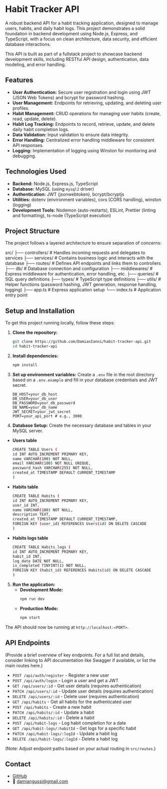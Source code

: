 <!-- # habit-tracker-api

## Overview

The Habit Tracker API is a RESTful service designed to help users manage and track their habits over time. It allows users to create, update, delete, and retrieve their habits, as well as log their progress.

## Features

- User authentication and authorization
- Create, read, update, and delete habits
- Log daily progress for each habit
- Retrieve habit statistics and history
- Support for multiple users

## Getting Started

### Prerequisites

- Node.js
- MongoDB
- Postman or any API testing tool

### Installation

1. Clone the repository:
   ```
   git clone https://github.com/yourusername/habit-tracker-api.git
   ```
2. Navigate to the project directory:
   ```
   cd habit-tracker-api
   ```
3. Install the dependencies:
   ```
   npm install
   ```

### Configuration

1. Create a `.env` file in the root directory and add the following variables:
   ```
   PORT=3000
   MONGODB_URI=your_mongodb_uri
   JWT_SECRET=your_jwt_secret
   ```

### Running the API

To start the server, run:

```
npm start
```

The API will be running at `http://localhost:3000`.

## API Endpoints

### User Authentication

- `POST /api/auth/register` - Register a new user
- `POST /api/auth/login` - Log in an existing user

### Habit Management

- `POST /api/habits` - Create a new habit
- `GET /api/habits` - Retrieve all habits for the authenticated user
- `GET /api/habits/:id` - Retrieve a specific habit by ID
- `PUT /api/habits/:id` - Update a habit by ID
- `DELETE /api/habits/:id` - Delete a habit by ID

### Progress Logging

- `POST /api/habits/:id/progress` - Log progress for a specific habit
- `GET /api/habits/:id/progress` - Retrieve progress logs for a specific habit

## Testing

To run tests, use the following command:

```
npm test
```

## Contributing

Contributions are welcome! Please open an issue or submit a pull request for any enhancements or bug fixes.

## License

This project is licensed under the MIT License - see the [LICENSE](LICENSE) file for details. -->

# Habit Tracker API

A robust backend API for a habit tracking application, designed to manage users, habits, and daily habit logs. This project demonstrates a solid foundation in backend development using Node.js, Express, and TypeScript, with a focus on clean architecture, data security, and efficient database interactions.

This API is built as part of a fullstack project to showcase backend development skills, including RESTful API design, authentication, data modeling, and error handling.

## Features

- **User Authentication:** Secure user registration and login using JWT (JSON Web Tokens) and bcrypt for password hashing.
- **User Management:** Endpoints for retrieving, updating, and deleting user profiles.
- **Habit Management:** CRUD operations for managing user habits (create, read, update, delete).
- **Habit Log Tracking:** Endpoints to record, retrieve, update, and delete daily habit completion logs.
- **Data Validation:** Input validation to ensure data integrity.
- **Error Handling:** Centralized error handling middleware for consistent API responses.
- **Logging:** Implementation of logging using Winston for monitoring and debugging.

## Technologies Used

- **Backend:** Node.js, Express.js, TypeScript
- **Database:** MySQL (using `mysql2` driver)
- **Authentication:** JWT (jsonwebtoken), bcrypt/bcryptjs
- **Utilities:** dotenv (environment variables), cors (CORS handling), winston (logging)
- **Development Tools:** Nodemon (auto-restarts), ESLint, Prettier (linting and formatting), ts-node (TypeScript execution)

## Project Structure

The project follows a layered architecture to ensure separation of concerns:

<!-- <pre>  -->

src/
├── controllers/ # Handles incoming requests and delegates to services
├── services/ # Contains business logic and interacts with the database
├── routes/ # Defines API endpoints and links them to controllers
├── db/ # Database connection and configuration
├── middlewares/ # Express middleware for authentication, error handling, etc.
├── queries/ # SQL query definitions
├── types/ # TypeScript type definitions
├── utils/ # Helper functions (password hashing, JWT generation, response handling, logging)
├── app.ts # Express application setup
└── index.ts # Application entry point

<!-- </pre> -->

## Setup and Installation

To get this project running locally, follow these steps:

1.  **Clone the repository:**
    ```bash
    git clone https://github.com/DamianIanni/habit-tracker-api.git
    cd habit-tracker-api
    ```
2.  **Install dependencies:**
    ```bash
    npm install
    ```
3.  **Set up environment variables:**
    Create a `.env` file in the root directory based on a `.env.example` and fill in your database credentials and JWT secret.
    ```env
    DB_HOST=your_db_host
    DB_USER=your_db_user
    DB_PASSWORD=your_db_password
    DB_NAME=your_db_name
    JWT_SECRET=your_jwt_secret
    PORT=your_api_port # e.g., 3000
    ```
4.  **Database Setup:**
    Create the necessary database and tables in your MySQL server.

- **Users table**

  ```bash
  CREATE TABLE Users (
  id INT AUTO_INCREMENT PRIMARY KEY,
  name VARCHAR(100) NOT NULL,
  email VARCHAR(100) NOT NULL UNIQUE,
  password_hash VARCHAR(255) NOT NULL,
  created_at TIMESTAMP DEFAULT CURRENT_TIMESTAMP
  )
  ```

- **Habits table**

  ```bash
  CREATE TABLE Habits (
  id INT AUTO_INCREMENT PRIMARY KEY,
  user_id INT,
  name VARCHAR(100) NOT NULL,
  description TEXT,
  created_at TIMESTAMP DEFAULT CURRENT_TIMESTAMP,
  FOREIGN KEY (user_id) REFERENCES Users(id) ON DELETE CASCADE
  )
  ```

- **Habits logs table**

  ```bash
  CREATE TABLE Habits_logs (
  id INT AUTO_INCREMENT PRIMARY KEY,
  habit_id INT,
  log_date DATE NOT NULL,
  is_completed TINYINT(1) NOT NULL,
  FOREIGN KEY (habit_id) REFERENCES Habits(id) ON DELETE CASCADE
  )
  ```

5.  **Run the application:**
    - **Development Mode:**
      ```bash
      npm run dev
      ```
    - **Production Mode:**
      ```bash
      npm start
      ```

The API should now be running at `http://localhost:<PORT>`.

## API Endpoints

(Provide a brief overview of key endpoints. For a full list and details, consider linking to API documentation like Swagger if available, or list the main routes here.)

- `POST /api/auth/register` - Register a new user
- `POST /api/auth/login` - Login a user and get a JWT
- `GET /api/users/:id` - Get user details (requires authentication)
- `PATCH /api/users/:id` - Update user details (requires authentication)
- `DELETE /api/users/:id` - Delete user (requires authentication)
- `GET /api/habits` - Get all habits for the authenticated user
- `POST /api/habits` - Create a new habit
- `PATCH /api/habits/:id` - Update a habit
- `DELETE /api/habits/:id` - Delete a habit
- `POST /api/habit-logs` - Log habit completion for a date
- `GET /api/habit-logs/:habitId` - Get logs for a specific habit
- `PATCH /api/habit-logs/:logId` - Update a habit log
- `DELETE /api/habit-logs/:logId` - Delete a habit log

(Note: Adjust endpoint paths based on your actual routing in `src/routes`.)

## Contact

- [GitHub](https://github.com/DamianIanni)
- 📧 [damiangussi@gmail.com](mailto:damiangussi@gmail.com)
